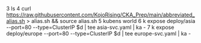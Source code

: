 


3  ls
4  curl https://raw.githubusercontent.com/KojoRising/CKA_Prep/main/abbreviated_alias.sh > alias.sh && source alias.sh
5  kubens world
6  k expose deploy/asia --port=80 --type=ClusterIP $d  |  tee asia-svc.yaml | ka -
7  k expose deploy/europe --port=80 --type=ClusterIP $d  |  tee europe-svc.yaml | ka -
